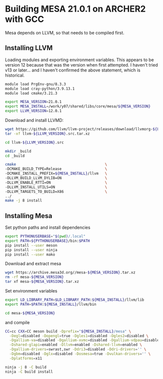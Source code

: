 Building MESA 21.0.1 on ARCHER2 with GCC
========================================

Mesa depends on LLVM, so that needs to be compiled first.

Installing LLVM
---------------

Loading modules and exporting environment variables.
This appears to be version 12 because that was the version when first attempted.
I haven't tried v13 or later... and I haven't confirmed the above statement, which is historical.

```bash
module load PrgEnv-gnu/8.3.3
module load cray-python/3.9.13.1
module load cmake/3.21.3

export MESA_VERSION=21.0.1
export MESA_INSTALL=/work/y07/shared/libs/core/mesa/${MESA_VERSION}
export LLVM_VERSION=12.0.1
```

Download and install LLVMD:

```bash
wget https://github.com/llvm/llvm-project/releases/download/llvmorg-${LLVM_VERSION}/llvm-${LLVM_VERSION}.src.tar.xz
tar -xf llvm-${LLVM_VERSION}.src.tar.xz

cd llvm-${LLVM_VERSION}.src

mkdir _build
cd _build

cmake                                         \
-DCMAKE_BUILD_TYPE=Release                    \
-DCMAKE_INSTALL_PREFIX=${MESA_INSTALL}/llvm   \
-DLLVM_BUILD_LLVM_DYLIB=ON                    \
-DLLVM_ENABLE_RTTI=ON                         \
-DLLVM_INSTALL_UTILS=ON                       \
-DLLVM_TARGETS_TO_BUILD=X86                   \
../
make -j 8 install
```

Installing Mesa
---------------

Set python paths and install dependencies

```bash
export PYTHONUSERBASE="$(pwd)/.local"
export PATH=${PYTHONUSERBASE}/bin:$PATH
pip install --user meson
pip install --user ninja
pip install --user mako
```

Download and extract mesa

```bash
wget https://archive.mesa3d.org//mesa-${MESA_VERSION}.tar.xz
rm -rf mesa-${MESA_VERSION}
tar xf mesa-${MESA_VERSION}.tar.xz
```

Set environment variables

```bash
export LD_LIBRARY_PATH=$LD_LIBRARY_PATH:${MESA_INSTALL}/llvm/lib
export PATH=$PATH:${MESA_INSTALL}/llvm/bin

cd mesa-${MESA_VERSION}
```

and compile

```bash
CC=cc CXX=CC meson build -Dprefix="${MESA_INSTALL}/mesa" \
  -Degl=disabled -Dopengl=true -Dgles1=disabled -Dgles2=disabled \
  -Dgallium-va=disabled -Dgallium-xvmc=disabled -Dgallium-vdpau=disabled \
  -Dshared-glapi=enabled -Dllvm=enabled -Dshared-llvm=enabled \
  -Dgallium-drivers=swrast,swr -Ddri3=disabled -Ddri-drivers='' \
  -Dgbm=disabled -Dglx=disabled -Dosmesa=true -Dvulkan-drivers='' \
  -Dplatforms=x11

ninja -j 8 -C build
ninja -C build install
```


